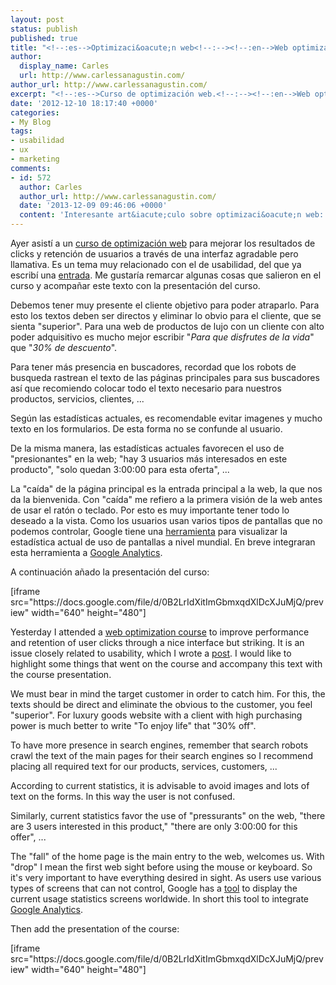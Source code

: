 ```yaml
---
layout: post
status: publish
published: true
title: "<!--:es-->Optimizaci&oacute;n web<!--:--><!--:en-->Web optimization<!--:-->"
author:
  display_name: Carles
  url: http://www.carlessanagustin.com/
author_url: http://www.carlessanagustin.com/
excerpt: "<!--:es-->Curso de optimización web.<!--:--><!--:en-->Web optimization course.<!--:-->"
date: '2012-12-10 18:17:40 +0000'
categories:
- My Blog
tags:
- usabilidad
- ux
- marketing
comments:
- id: 572
  author: Carles
  author_url: http://www.carlessanagustin.com/
  date: '2013-12-09 09:46:06 +0000'
  content: 'Interesante art&iacute;culo sobre optimizaci&oacute;n web: http://blog.dh42.com/website-optimization/'
---
```

<p><!--:es--></p>
<p>Ayer asist&iacute; a un <a title="Millora l'efic&agrave;cia de la teva web amb t&egrave;cniques d'optimitzaci&oacute;" href="http://w144.bcn.cat/cibernarium/cat/activitats/editActivitat/millora-l-eficacia-de-la-teva-web-amb-tecniques-d-optimitzacio.do?codiIdioma=1&amp;id=550124&amp;id_activitat_mestre=550124&amp;dia=26&amp;mes=10&amp;any=2012" target="_blank">curso de optimizaci&oacute;n web</a> para mejorar los resultados de clicks y retenci&oacute;n de usuarios a trav&eacute;s de una interfaz agradable pero llamativa. Es un tema muy relacionado con el de usabilidad, del que ya escrib&iacute; una <a title="Usabilidad web" href="http://www.carlessanagustin.com/2012/11/26/usab/" target="_blank">entrada</a>. Me gustar&iacute;a remarcar algunas cosas que salieron en el curso y acompa&ntilde;ar este texto con la presentaci&oacute;n del curso.</p>
<p>Debemos tener muy presente el cliente objetivo para poder atraparlo. Para esto los textos deben ser directos y eliminar lo obvio para el cliente, que se sienta "superior". Para una web de productos de lujo con un cliente con alto poder adquisitivo es mucho mejor escribir "<em>Para que disfrutes de la vida</em>" que "<em>30% de descuento</em>".</p>
<p>Para tener m&aacute;s presencia en buscadores, recordad que los robots de busqueda rastrean el texto de las p&aacute;ginas principales para sus buscadores as&iacute; que recomiendo colocar todo el texto necesario para nuestros productos, servicios, clientes, ...</p>
<p>Seg&uacute;n las estad&iacute;sticas actuales, es recomendable evitar imagenes y mucho texto en los formularios. De esta forma no se confunde al usuario.</p>
<p>De la misma manera, las estad&iacute;sticas actuales favorecen el uso de "presionantes" en la web; "hay 3 usuarios m&aacute;s interesados en este producto", "solo quedan 3:00:00 para esta oferta", ...</p>
<p>La "ca&iacute;da" de la p&aacute;gina principal es la entrada principal a la web, la que nos da la bienvenida. Con "ca&iacute;da" me refiero a la primera visi&oacute;n de la web antes de usar el rat&oacute;n o teclado. Por esto es muy importante tener todo lo deseado a la vista. Como los usuarios usan varios tipos de pantallas que no podemos controlar, Google tiene una <a title="BrowserSize" href="http://browsersize.googlelabs.com/" target="_blank">herramienta</a> para visualizar la estad&iacute;stica actual de uso de pantallas a nivel mundial. En breve integraran esta herramienta a <a title="Google Analytics" href="http://www.google.com/analytics/" target="_blank">Google Analytics</a>.</p>
<p>A continuaci&oacute;n a&ntilde;ado la presentaci&oacute;n del curso:</p>
<p>[iframe src="https://docs.google.com/file/d/0B2LrIdXitImGbmxqdXlDcXJuMjQ/preview" width="640" height="480"]<!--:--><!--:en--><!--wp_fromhtmlpreview_devfmt-->
<p><!--wp_fromhtmlpreview_devfmt--></p>
<p>Yesterday I attended a <a title="Millora l'efic&agrave;cia de la teva web amb t&egrave;cniques d'optimitzaci&oacute;" href="http://w144.bcn.cat/cibernarium/cat/activitats/editActivitat/millora-l-eficacia-de-la-teva-web-amb-tecniques-d-optimitzacio.do?codiIdioma=1&id=550124&id_activitat_mestre=550124&dia=26&mes=10&any=2012" target="_blank">web optimization course</a> to improve performance and retention of user clicks through a nice interface but striking. It is an issue closely related to usability, which I wrote a <a title="Web usability" href="http://www.carlessanagustin.com/2012/11/26/usab/" target="_blank">post</a>. I would like to highlight some things that went on the course and accompany this text with the course presentation.</p>
<p>We must bear in mind the target customer in order to catch him. For this, the texts should be direct and eliminate the obvious to the customer, you feel "superior". For luxury goods website with a client with high purchasing power is much better to write "To enjoy life" that "30% off".</p>
<p>To have more presence in search engines, remember that search robots crawl the text of the main pages for their search engines so I recommend placing all required text for our products, services, customers, ...</p>
<p>According to current statistics, it is advisable to avoid images and lots of text on the forms. In this way the user is not confused.</p>
<p>Similarly, current statistics favor the use of "pressurants" on the web, "there are 3 users interested in this product," "there are only 3:00:00 for this offer", ...</p>
<p>The "fall" of the home page is the main entry to the web, welcomes us. With "drop" I mean the first web sight before using the mouse or keyboard. So it's very important to have everything desired in sight. As users use various types of screens that can not control, Google has a <a title="Browser Size" href="http://browsersize.googlelabs.com/" target="_blank">tool</a> to display the current usage statistics screens worldwide. In short this tool to integrate <a title="Google Analytics" href="http://www.google.com/analytics/" target="_blank">Google Analytics</a>.</p>
<p>Then add the presentation of the course:</p>
<p>[iframe src="https://docs.google.com/file/d/0B2LrIdXitImGbmxqdXlDcXJuMjQ/preview" width="640" height="480"]</p>
<p><!--:--></p>
